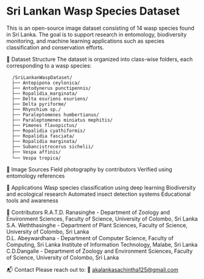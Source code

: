 # Sri Lankan Wasp Species Dataset

This is an open-source image dataset consisting of 14 wasp species found in Sri Lanka. The goal is to support research in entomology, biodiversity monitoring, and machine learning applications such as species classification and conservation efforts.

📂 Dataset Structure
The dataset is organized into class-wise folders, each corresponding to a wasp species:
<pre> <code> /SriLankanWaspDataset/ 
  ├── Antepipona ceylonica/ 
  ├── Antodynerus punctipennis/ 
  ├── Ropalidia_marginata/ 
  ├── Delta esuriens esuriens/ 
  ├── Delta pyriforme/
  ├── Rhynchium sp./
  ├── Paraleptomenes humbertianus/
  ├── Paraleptomenes miniatus mephitis/
  ├── Pimenes flavopictus/
  ├── Ropalidia cyathiformis/
  ├── Ropalidia fasciata/
  ├── Ropalidia marginata/
  ├── Subancistrocerus sichelii/
  ├── Vespa affinis/
  └── Vespa tropica/ </code> </pre>

📸 Image Sources
Field photography by contributors
Verified using entomology references

🧠 Applications
Wasp species classification using deep learning
Biodiversity and ecological research
Automated insect detection systems
Educational tools and awareness

👥 Contributors
R.A.T.D. Ranasinghe - Department of Zoology and Environment Sciences, Faculty of Science, University of Colombo, Sri Lanka<br/>
S.A. Weththasinghe - Department of Plant Sciences, Faculty of Science, University of Colombo, Sri Lanka<br/>
D.L. Abeywardhana - Department of Computer Science, Faculty of Computing, Sri Lanka Institute of Information Technology, Malabe, Sri Lanka<br/>
C.D.Dangalle - Department of Zoology and Environment Sciences, Faculty of Science, University of Colombo, Sri Lanka<br/>

📬 Contact
Please reach out to:
📧 akalankasachintha125@gmail.com
